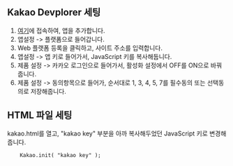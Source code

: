 ## Kakao Devplorer 세팅
1. [여기](https://developers.kakao.com/console/app)에 접속하여, 앱을 추가합니다.
1. 앱설정 -> 플랫폼으로 들어갑니다.
1. Web 플랫폼 등록을 클릭하고, 사이트 주소를 입력합니다.
1. 앱설정 -> 앱 키로 들어가서, JavaScript 키를 복사해둡니다.
1. 제품 설정 -> 카카오 로그인으로 들어가서, 활성화 설정에서 OFF를 ON으로 바꿔줍니다.
1. 제품 설정 -> 동의항목으로 들어가, 순서대로 1, 3, 4, 5, 7를 필수동의 또는 선택동의로 저장해줍니다.

## HTML 파일 세팅
kakao.html를 열고, "kakao key" 부분을 아까 복사해두었던 JavaScript 키로 변경해줍니다.
```
	Kakao.init( "kakao key" );
```